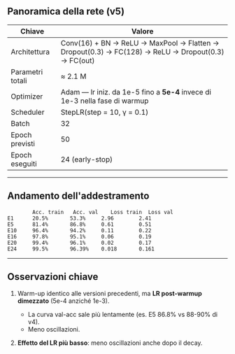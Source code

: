 ## Panoramica della rete (v5)

| Chiave | Valore |
|------|--------|
| Architettura | Conv(16) + BN → ReLU → MaxPool → Flatten → Dropout(0.3) → FC(128) → ReLU → Dropout(0.3) → FC(out) |
| Parametri totali | ≈ 2.1 M |
| Optimizer | Adam — lr iniz. da 1e-5 fino a **5e-4** invece di 1e-3 nella fase di warmup |
| Scheduler | StepLR(step = 10, γ = 0.1) |
| Batch | 32 |
| Epoch previsti | 50 |
| Epoch eseguiti | 24 (early-stop) |

---

## Andamento dell'addestramento

```text
        Acc. train   Acc. val    Loss train  Loss val      
E1      20.5%       53.3%     2.96        2.41      
E5      81.4%       86.8%     0.61        0.51      
E10     96.4%       94.2%     0.11        0.22     
E16     97.8%       95.1%     0.06        0.19      
E20     99.4%       96.1%     0.02        0.17      
E24     99.5%       96.39%    0.018       0.161     
```

---

## Osservazioni chiave

1. Warm-up identico alle versioni precedenti, ma **LR post-warmup dimezzato** (5e-4 anziché 1e-3).  
    - La curva val-acc sale più lentamente (es. E5 86.8% vs 88-90% di v4).  
    - Meno oscillazioni.

2. **Effetto del LR più basso**: meno oscillazioni anche dopo il decay.
